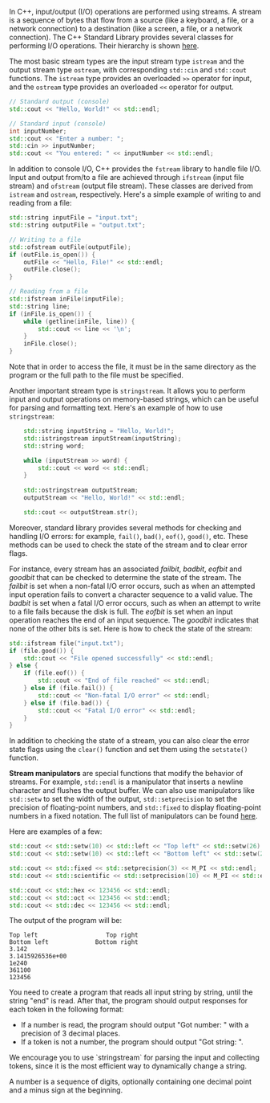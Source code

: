 In C++, input/output (I/O) operations are performed using streams. A stream is a sequence of bytes that flow from a source (like a keyboard, a file, or a network connection) to a destination (like a screen, a file, or a network connection). The C++ Standard Library provides several classes for performing I/O operations. Their hierarchy is shown [here](https://en.cppreference.com/w/cpp/io#Hierarchy). 

The most basic stream types are the input stream type `istream` and the output stream type `ostream`, with corresponding `std::cin` and `std::cout` functions. The `istream` type provides an overloaded `>>` operator for input, and the `ostream` type provides an overloaded `<<` operator for output.

```cpp
// Standard output (console)
std::cout << "Hello, World!" << std::endl;

// Standard input (console)
int inputNumber;
std::cout << "Enter a number: ";
std::cin >> inputNumber;
std::cout << "You entered: " << inputNumber << std::endl;
```

In addition to console I/O, C++ provides the `fstream` library to handle file I/O. Input and output from/to a file are achieved through `ifstream` (input file stream) and `ofstream` (output file stream). These classes are derived from `istream` and `ostream`, respectively.
Here's a simple example of writing to and reading from a file:

```cpp
std::string inputFile = "input.txt";
std::string outputFile = "output.txt";

// Writing to a file
std::ofstream outFile(outputFile);
if (outFile.is_open()) {
    outFile << "Hello, File!" << std::endl;
    outFile.close();
}

// Reading from a file
std::ifstream inFile(inputFile);
std::string line;
if (inFile.is_open()) {
    while (getline(inFile, line)) {
        std::cout << line << '\n';
    }
    inFile.close();
}
```

Note that in order to access the file, it must be in the same directory as the program or the full path to the file must be specified.

Another important stream type is `stringstream`. It allows you to perform input and output operations on memory-based strings, which can be useful for parsing and formatting text.  Here's an example of how to use `stringstream`:

```cpp
    std::string inputString = "Hello, World!";
    std::istringstream inputStream(inputString);
    std::string word;

    while (inputStream >> word) {
        std::cout << word << std::endl;
    }
    
    std::ostringstream outputStream;
    outputStream << "Hello, World!" << std::endl;

    std::cout << outputStream.str();
```

Moreover, standard library provides several methods for checking and handling I/O errors: for example, `fail()`, `bad()`, `eof()`, `good()`, etc. These methods can be used to check the state of the stream and to clear error flags.

For instance, every stream has an associated *failbit*, *badbit*, *eofbit* and *goodbit* that can be checked to determine the state of the stream. The *failbit* is set when a non-fatal I/O error occurs, such as when an attempted input operation fails to convert a character sequence to a valid value. The *badbit* is set when a fatal I/O error occurs, such as when an attempt to write to a file fails because the disk is full. The *eofbit* is set when an input operation reaches the end of an input sequence. The *goodbit* indicates that none of the other bits is set.
Here is how to check the state of the stream:

```cpp
std::ifstream file("input.txt");
if (file.good()) {
    std::cout << "File opened successfully" << std::endl;
} else {
    if (file.eof()) {
        std::cout << "End of file reached" << std::endl;
    } else if (file.fail()) {
        std::cout << "Non-fatal I/O error" << std::endl;
    } else if (file.bad()) {
        std::cout << "Fatal I/O error" << std::endl;
    }
}
```

In addition to checking the state of a stream, you can also clear the error state flags using the `clear()` function and set them using the `setstate()` function.

__Stream manipulators__ are special functions that modify the behavior of streams. For example, `std::endl` is a manipulator that inserts a newline character and flushes the output buffer. We can also use manipulators like `std::setw` to set the width of the output, `std::setprecision` to set the precision of floating-point numbers, and `std::fixed` to display floating-point numbers in a fixed notation. The full list of manipulators can be found [here](https://en.cppreference.com/w/cpp/io/manip).

Here are examples of a few:
```cpp
std::cout << std::setw(10) << std::left << "Top left" << std::setw(26) << std::right << "Top right" << std::endl;
std::cout << std::setw(10) << std::left << "Bottom left" << std::setw(25) << std::right << "Bottom right" << std::endl;

std::cout << std::fixed << std::setprecision(3) << M_PI << std::endl;
std::cout << std::scientific << std::setprecision(10) << M_PI << std::endl;

std::cout << std::hex << 123456 << std::endl;
std::cout << std::oct << 123456 << std::endl;
std::cout << std::dec << 123456 << std::endl;
```

The output of the program will be:
```
Top left                   Top right
Bottom left             Bottom right
3.142
3.1415926536e+00
1e240
361100
123456
```

You need to create a program that reads all input string by string, until the string "end" is read. After that, the program should output responses for each token in the following format:

 - If a number is read, the program should output "Got number: <number>" with a precision of 3 decimal places.
 - If a token is not a number, the program should output "Got string: <string>".
<div class="hint">
  We encourage you to use `stringstream` for parsing the input and collecting tokens, since it is the most efficient way to dynamically change a string.

  A number is a sequence of digits, optionally containing one decimal point and a minus sign at the beginning.
</div>

